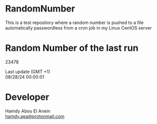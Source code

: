 # RandomNumber    
This is a test repository where a random number is pushed to a file automatically passwordless from a cron job in my Linux CentOS server    
# Random Number of the last run   
23478
      
Last update (GMT +1)    
08/28/24 00:00:01
# Developer    
Hamdy Abou El Anein   
hamdy.aea@protonmail.com
